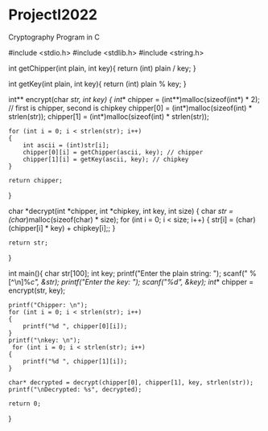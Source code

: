 # ProjectI2022
Cryptography Program in C

#include <stdio.h>
#include <stdlib.h>
#include <string.h>

int getChipper(int plain, int key){
    return (int) plain / key;
}

int getKey(int plain, int key){
    return (int) plain % key;
}


int** encrypt(char *str, int key)
{
    int** chipper = (int**)malloc(sizeof(int*) * 2); // first is chipper, second is chipkey
    chipper[0] = (int*)malloc(sizeof(int) * strlen(str));
    chipper[1] = (int*)malloc(sizeof(int) * strlen(str));

    for (int i = 0; i < strlen(str); i++)
    {
        int ascii = (int)str[i];
        chipper[0][i] = getChipper(ascii, key); // chipper
        chipper[1][i] = getKey(ascii, key); // chipkey
    }

    return chipper;
}

char *decrypt(int *chipper, int *chipkey, int key, int size)
{
    char *str = (char*)malloc(sizeof(char) * size);
    for (int i = 0; i < size; i++)
    {
        str[i] = (char)(chipper[i] * key) + chipkey[i];;
    }

    return str;
}

int main(){
    char str[100];
    int key;
    printf("Enter the plain string: ");
    scanf(" %[^\n]%*c", &str);
    printf("Enter the key: ");
    scanf("%d", &key);
    int** chipper = encrypt(str, key);

    printf("Chipper: \n");
    for (int i = 0; i < strlen(str); i++)
    {
        printf("%d ", chipper[0][i]);
    }
    printf("\nkey: \n");
     for (int i = 0; i < strlen(str); i++)
    {
        printf("%d ", chipper[1][i]);
    }

    char* decrypted = decrypt(chipper[0], chipper[1], key, strlen(str));
    printf("\nDecrypted: %s", decrypted);

    return 0;
}
